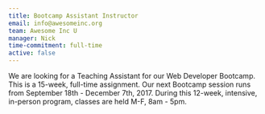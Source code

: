 ```yaml
---
title: Bootcamp Assistant Instructor
email: info@awesomeinc.org
team: Awesome Inc U
manager: Nick
time-commitment: full-time
active: false
---
```


We are looking for a Teaching Assistant for our Web Developer Bootcamp. This is a 15-week, full-time assignment. Our next Bootcamp session runs from September 18th - December 7th, 2017. During this 12-week, intensive, in-person program, classes are held M-F, 8am - 5pm.